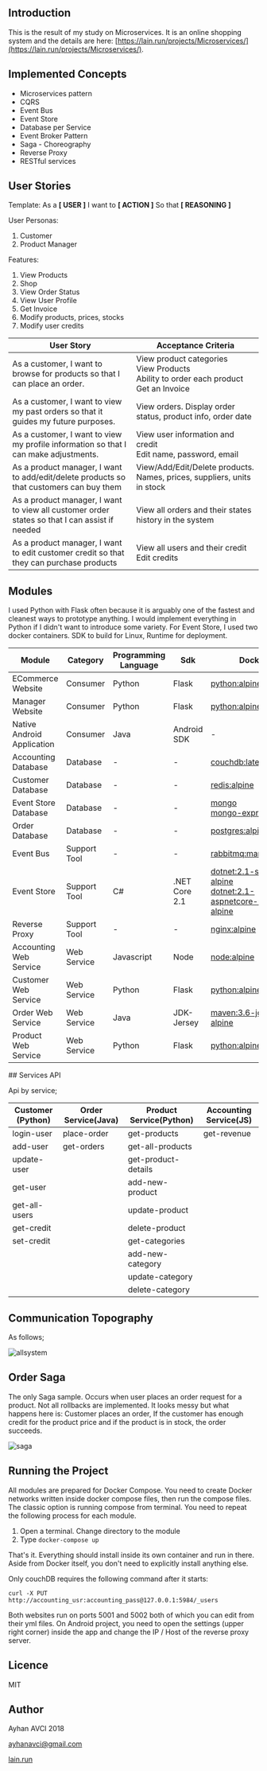 ## Introduction

This is the result of my study on Microservices. It is an online shopping system and the details are here: [https://lain.run/projects/Microservices/](https://lain.run/projects/Microservices/). 

## Implemented Concepts

* Microservices pattern
* CQRS
* Event Bus
* Event Store
* Database per Service
* Event Broker Pattern
* Saga - Choreography
* Reverse Proxy
* RESTful services

## User Stories

Template: As a __[ USER ]__ I want to __[ ACTION ]__ So that __[ REASONING ]__

User Personas:

1. Customer
2. Product Manager

Features:

1. View Products
2. Shop
3. View Order Status
4. View User Profile
5. Get Invoice
6. Modify products, prices, stocks
7. Modify user credits

| User Story | Acceptance Criteria  |
| ---------- | -------------------- |
|As a customer, I want to browse for products so that I can place an order.| View product categories<br>View Products<br>Ability to order each product<br>Get an Invoice|
|As a customer, I want to view my past orders so that it guides my future purposes. |View orders. Display order status, product info, order date|
|As a customer, I want to view my profile information so that I can make adjustments. |View user information and credit<br>Edit name, password, email|
|As a product manager, I want to add/edit/delete products so that customers can buy them|View/Add/Edit/Delete products. Names, prices, suppliers, units in stock |
|As a product manager, I want to view all customer order states so that I can assist if needed|View all orders and their states history in the system|
|As a product manager, I want to edit customer credit so that they can purchase products|View all users and their credit<br>Edit credits|


## Modules

I used Python with Flask often because it is arguably one of the fastest and cleanest ways to prototype anything. I would implement everything in Python if I didn't want to introduce some variety. For Event Store, I used two docker containers. SDK to build for Linux, Runtime for deployment. 

| Module | Category  | Programming Language | Sdk | Docker |
| ------ | --------- | -------------------- | -------- | ------ |
|ECommerce Website|Consumer|Python|Flask|[python:alpine](https://hub.docker.com/_/python/)|
|Manager Website|Consumer|Python|Flask|[python:alpine](https://hub.docker.com/_/python/)|
|Native Android Application|Consumer|Java|Android SDK|-|
|Accounting Database|Database|-|-|[couchdb:latest](https://hub.docker.com/_/couchdb)|
|Customer Database|Database|-|-|[redis:alpine](https://hub.docker.com/_/redis)|
|Event Store Database|Database|-|-|[mongo](https://hub.docker.com/_/mongo)<br>[mongo-express](https://hub.docker.com/_/mongo-express)|
|Order Database|Database|-|-|[postgres:alpine](https://hub.docker.com/_/postgres)|
|Event Bus|Support Tool|-|-|[rabbitmq:management](https://hub.docker.com/_/rabbitmq)|
|Event Store|Support Tool|C#|.NET Core 2.1|[dotnet:2.1-sdk-alpine](https://hub.docker.com/r/microsoft/dotnet) <br> [dotnet:2.1-aspnetcore-runtime-alpine](https://hub.docker.com/r/microsoft/dotnet)|
|Reverse Proxy|Support Tool|-|-|[nginx:alpine](https://hub.docker.com/_/nginx)|
|Accounting Web Service|Web Service|Javascript|Node|[node:alpine](https://hub.docker.com/_/node)|
|Customer Web Service|Web Service|Python|Flask|[python:alpine](https://hub.docker.com/_/python/)|
|Order Web Service|Web Service|Java|JDK-Jersey|[maven:3.6-jdk-8-alpine](https://hub.docker.com/_/maven)|
|Product Web Service|Web Service|Python|Flask|[python:alpine](https://hub.docker.com/_/python/)|

## Services API

Api by service;

| Customer (Python) | Order Service(Java)  | Product Service(Python)  | Accounting Service(JS) |
| ---------------- | -------------- | ---------------- | ------------------ |
| login-user | place-order | get-products | get-revenue |
| add-user | get-orders | get-all-products ||
| update-user || get-product-details ||
| get-user || add-new-product ||
| get-all-users || update-product ||
| get-credit || delete-product ||
| set-credit || get-categories ||
||| add-new-category ||
||| update-category ||
||| delete-category ||

## Communication Topography

As follows;

![allsystem](https://github.com/ayhanavci/Microservices/blob/master/img/allsystem.png)



## Order Saga

The only Saga sample. Occurs when user places an order request for a product. Not all rollbacks are implemented. It looks messy but what happens here is: Customer places an order, If the customer has enough credit for the product price and if the product is in stock, the order succeeds.

![saga](https://github.com/ayhanavci/Microservices/blob/master/img/ordersaga.png)

## Running the Project

All modules are prepared for Docker Compose. You need to create Docker networks written inside docker compose files, then run the compose files. The classic option is running compose from terminal. You need to repeat the following process for each module.

1. Open a terminal. Change directory to the module
2. Type ```docker-compose up```


That's it. Everything should install inside its own container and run in there. Aside from Docker itself, you don't need to explicitly install anything else.

Only couchDB requires the following command after it starts:

```curl -X PUT http://accounting_usr:accounting_pass@127.0.0.1:5984/_users```

Both websites run on ports 5001 and 5002 both of which you can edit from their yml files. On Android project, you need to open the settings (upper right corner) inside the app and change the IP / Host of the reverse proxy server.

## Licence

MIT

## Author

Ayhan AVCI 2018 

ayhanavci@gmail.com 

[lain.run](https://lain.run)